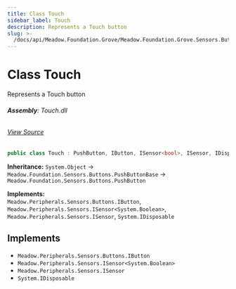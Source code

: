 ```yaml
---
title: Class Touch
sidebar_label: Touch
description: Represents a Touch button
slug: >-
  /docs/api/Meadow.Foundation.Grove/Meadow.Foundation.Grove.Sensors.Buttons/Touch
---
```

# Class Touch
Represents a Touch button

###### **Assembly**: Touch.dll
###### [View Source](https://github.com/WildernessLabs/Meadow.Foundation.Grove.git/blob/develop/Source/Touch/Driver/Touch.cs#L9)
```csharp title="Declaration"
public class Touch : PushButton, IButton, ISensor<bool>, ISensor, IDisposable
```
**Inheritance:** `System.Object` -> `Meadow.Foundation.Sensors.Buttons.PushButtonBase` -> `Meadow.Foundation.Sensors.Buttons.PushButton`

**Implements:**  
`Meadow.Peripherals.Sensors.Buttons.IButton`, `Meadow.Peripherals.Sensors.ISensor<System.Boolean>`, `Meadow.Peripherals.Sensors.ISensor`, `System.IDisposable`


## Implements

* `Meadow.Peripherals.Sensors.Buttons.IButton`
* `Meadow.Peripherals.Sensors.ISensor<System.Boolean>`
* `Meadow.Peripherals.Sensors.ISensor`
* `System.IDisposable`
